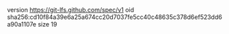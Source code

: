 version https://git-lfs.github.com/spec/v1
oid sha256:cd10f84a39e6a25a674cc20d7037fe5cc40c48635c378d6ef523dd6a90a1107e
size 19
